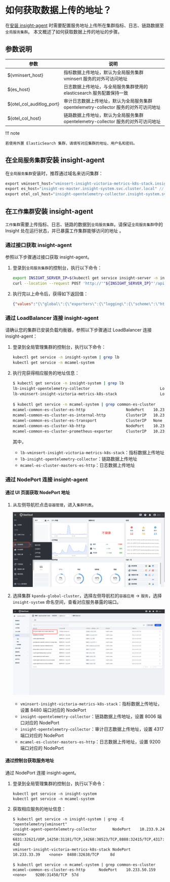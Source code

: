 # 如何获取数据上传的地址？

在[安装 insight-agent](./installagent.md) 时需要配置服务地址上传所在集群指标、日志、链路数据至`全局服务集群`。
本文概述了如何获取数据上传的地址的步骤。

## 参数说明

| 参数                      | 说明                                                                                   |
| ------------------------- | -------------------------------------------------------------------------------------- |
| ${vminsert_host}          | 指标数据上传地址，默认为全局服务集群 vminsert 服务的对外可访问地址                     |
| ${es_host}                | 日志数据上传地址，与全局服务集群使用的 elasticsearch 服务配置保持一致                |
| ${otel_col_auditlog_port} | 审计日志数据上传地址，默认为全局服务集群 opentelemetry-collector 服务的对外可访问地址 |
| ${otel_col_host}          | 链路数据上传地址，默认为全局服务集群 opentelemetry-collector 服务的对外可访问地址    |

!!! note

    若使用外置 ElasticSearch 集群，请填写对应集群的地址、用户名和密码。

## 在`全局服务集群`安装 insight-agent

在`全局服务集群`安装时，推荐通过域名来访问集群：

```go
export vminsert_host="vminsert-insight-victoria-metrics-k8s-stack.insight-system.svc.cluster.local" // 指标
export es_host="insight-es-master.insight-system.svc.cluster.local" // 日志
export otel_col_host="insight-opentelemetry-collector.insight-system.svc.cluster.local" // 链路
```

## 在`工作集群`安装 insight-agent

`工作集群`需要上传指标、日志、链路的数据到`全局服务集群`。请保证`全局服务集群`中的 Insight 处在运行状态，并已暴露工作集群能够访问的地址 。

### 通过接口获取 insight-agent

参照以下步骤通过接口获取 insight-agent。

1. 登录到`全局服务集群`的控制台，执行以下命令：

   	```sh
   	export INSIGHT_SERVER_IP=$(kubectl get service insight-server -n insight-system --output=jsonpath={.spec.clusterIP})
   	curl --location --request POST 'http://'"${INSIGHT_SERVER_IP}"'/apis/insight.io/v1alpha1/agentinstallparam'
   	```

1. 执行完以上命令后，获得如下返回值：

    ```json
    {"values":"{\"global\":{\"exporters\":{\"logging\":{\"scheme\":\"https\",\"host\":\"mcamel-common-es-cluster-es-http.mcamel-system.svc.cluster.local\",\"port\":9200,\"user\":\"elastic\",\"password\":\"XAlJ948ZY0leE320SQ6hfv17\"},\"metric\":{\"host\":\"10.6.229.181\"},\"auditLog\":{\"host\":\"10.6.229.181\"}}}}"}
    ```

### 通过 LoadBalancer 连接 insight-agent

请确认您的集群已安装负载均衡器，参照以下步骤通过 LoadBalancer 连接 insight-agent：

1. 登录到全局管理集群的控制台，执行以下命令：

    ```sh
    kubectl get service -n insight-system | grep lb
    kubectl get service -n mcamel-system
    ```

1. 执行完获得相应服务的地址信息：

    ```sh
    $ kubectl get service -n insight-system | grep lb
    lb-insight-opentelemetry-collector                               LoadBalancer   10.233.0.48     10.6.229.181   4317:32608/TCP,8006:30039/TCP                                               46d
    lb-vminsert-insight-victoria-metrics-k8s-stack                   LoadBalancer   10.233.3.151    10.6.229.181   8480:31718/TCP                                                              46d

    $ kubectl get service -n mcamel-system | grep common-es-cluster
    mcamel-common-es-cluster-es-http                  NodePort    10.233.50.159   <none>        9200:31450/TCP                  57d
    mcamel-common-es-cluster-es-internal-http         ClusterIP   10.233.42.246   <none>        9200/TCP                        57d
    mcamel-common-es-cluster-es-transport             ClusterIP   None            <none>        9300/TCP                        57d
    mcamel-common-es-cluster-kb-http                  NodePort    10.233.62.189   <none>        5601:31424/TCP                  57d
    mcamel-common-es-cluster-prometheus-exporter      ClusterIP   10.233.20.175   <none>        9114/TCP                        57d
    ```

	其中，

	- `lb-vminsert-insight-victoria-metrics-k8s-stack`：指标数据上传地址
	- `lb-insight-opentelemetry-collector`：链路数据上传地址
	- `mcamel-es-cluster-masters-es-http`：日志数据上传地址

### 通过 NodePort 连接 insight-agent

#### 通过 UI 页面获取 NodePort 地址

1. 从左侧导航栏点击`容器管理`，进入`集群列表`。

    ![安装采集器](../../images/login01.png)

2. 选择集群 `kpanda-global-cluster`，选择左侧导航栏的`容器应用` -> `服务`，选择 `insight-system` 命名空间，查看对应服务暴露的端口。

    ![查看端口](../../images/kpandaservice.png)

	- `vminsert-insight-victoria-metrics-k8s-stack`：指标数据上传地址，设置 8480 端口对应的 NodePort
	- `insight-opentelemetry-collector`：链路数据上传地址，设置 8006 端口对应的 NodePort
	- `insight-opentelemetry-collector`：审计日志数据上传地址，设置 4317 端口对应的 NodePort
	- `mcamel-es-cluster-masters-es-http`：日志数据上传地址，设置 9200 端口对应的 NodePort

#### 通过控制台获取服务地址

通过 NodePort 连接 insight-agent。

1. 登录到全局管理集群的控制台，执行以下命令：

    ```shell
    kubectl get service -n insight-system
    kubectl get service -n mcamel-system
    ```

2. 获取相应服务的地址信息：

    ```shell
    $ kubectl get service -n insight-system | grep -E "opentelemetry|vminsert"
    insight-agent-opentelemetry-collector       NodePort    10.233.9.24     <none>  6831:32621/UDP,14250:31181/TCP,14268:30523/TCP,8888:32415/TCP,4317:32106/TCP,4318:31221/TCP,8889:32558/TCP,9411:30911/TCP   42d
    vminsert-insight-victoria-metrics-k8s-stack NodePort    10.233.33.39    <none>  8480:32638/TCP     8d

    $ kubectl get service -n mcamel-system | grep common-es-cluster
    mcamel-common-es-cluster-es-http      NodePort    10.233.50.159   <none>    9200:31450/TCP  57d
    ```
